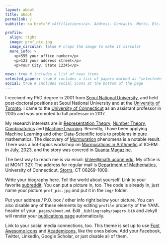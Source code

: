 ```yaml
---
layout: about
title: about
permalink: /
subtitle: <a href='#'>Affiliations</a>. Address. Contacts. Motto. Etc.

profile:
  align: right
  image: prof_pic.jpg
  image_circular: false # crops the image to make it circular
  more_info: >
    <p>555 your office number</p>
    <p>123 your address street</p>
    <p>Your City, State 12345</p>

news: true # includes a list of news items
selected_papers: true # includes a list of papers marked as "selected={true}"
social: true # includes social icons at the bottom of the page
---
```


I received my PhD degree in 2001 from <a href="https://en.snu.ac.kr/">Seoul National University</a>, and held post-doctoral 
        positions at Seoul National University and at the <a href="https://www.utoronto.ca/">University
        of Toronto</a>. I came to the <a href="https://uconn.edu/">University of Connecticut</a> as an assistant professor in 2005
        and was promoted to full professor in 2017. 
      
My research interests are in <a href="publications/index.html#RT">Representation Theory</a>, <a href="publications/index.html#NT">Number Theory</a>, 
        <a href="publications/index.html#CO">Combinatorics</a> and <a href="publications/index.html#ML">Machine Learning</a>. Recently, I have been applying Machine Learning and other Data-Scientific tools to problems in pure mathematics. The discovery of <a href="https://arxiv.org/pdf/2204.10140.pdf">Murmuration</a> phenomena is a notable result. There was a hot-topics workshop on <a href="https://icerm.brown.edu/events/htw-23-ma/">Murmurations in Arithmetic</a> at ICERM in July, 2023, and the story was covered in <a href="https://www.quantamagazine.org/elliptic-curve-murmurations-found-with-ai-take-flight-20240305/">Quanta Magazine</a>.

The best way to reach me is via email: <a href="mailto:khlee@math.uconn.edu">khlee@math.uconn.edu.</a> My office is at MONT 327.
        The address for regular mail is <a href="https://math.uconn.edu/">Department of Mathematics</a>, University of Connecticut, <a href="https://www.downtownstorrs.org/">Storrs</a>, CT 06269-1009.



Write your biography here. Tell the world about yourself. Link to your favorite [subreddit](http://reddit.com). You can put a picture in, too. The code is already in, just name your picture `prof_pic.jpg` and put it in the `img/` folder.

Put your address / P.O. box / other info right below your picture. You can also disable any of these elements by editing `profile` property of the YAML header of your `_pages/about.md`. Edit `_bibliography/papers.bib` and Jekyll will render your [publications page](/al-folio/publications/) automatically.

Link to your social media connections, too. This theme is set up to use [Font Awesome icons](https://fontawesome.com/) and [Academicons](https://jpswalsh.github.io/academicons/), like the ones below. Add your Facebook, Twitter, LinkedIn, Google Scholar, or just disable all of them.
